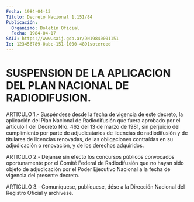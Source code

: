 ```yaml
---
Fecha: 1984-04-13
Título: Decreto Nacional 1.151/84
Publicación:
  Organismo: Boletín Oficial
  Fecha: 1984-04-17
SAIJ: https://www.saij.gob.ar/DN19840001151
Id: 123456789-0abc-151-1000-4891soterced
---
```

# SUSPENSION DE LA APLICACION DEL PLAN NACIONAL DE RADIODIFUSION.

<a id="1"></a>
ARTICULO  1.-  Suspéndese  desde  la  fecha  de  vigencia  de  este decreto,  la  aplicación  del  Plan  Nacional  de Radiodifusión que fuera aprobado por el artículo 1 del Decreto Nro.  462  del  13  de marzo  de  1981,  sin  perjuicio  del  cumplimiento  por  parte  de adjudicatarios  de  licencias  de  radiodifusión  y de titulares de licencias  renovadas,  de  las  obligaciones  contraídas    en   su adjudicación    o    renovación,  y  de  los  derechos  adquiridos.

<a id="2"></a>
ARTICULO  2.-  Déjanse sin efecto los concursos públicos convocados oportunamente por  el  Comité Federal de Radiodifusión que no hayan sido objeto de adjudicación  por  el  Poder Ejecutivo Nacional a la fecha de vigencia del presente decreto.

<a id="3"></a>
ARTICULO  3.- Comuníquese, publíquese, dése a la Dirección Nacional del Registro Oficial y archívese.